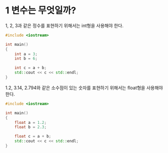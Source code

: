 1 변수는 무엇일까?
==============
1, 2, 3과 같은 정수를 표현하기 위해서는 int형을 사용해야 한다.
```cpp
#include <iostream>

int main()
{
    int a = 3;
    int b = 6;

    int c = a + b;
    std::cout << c << std::endl;
}
```
1.2, 3.14, 2.794와 같은 소수점이 있는 숫자를 표현하기 위해서는 float형을 사용해야 한다.
```cpp
#include <iostream>

int main()
{
    float a = 1.2;
    float b = 2.3;

    float c = a + b;
    std::cout << c << std::endl;
}
```